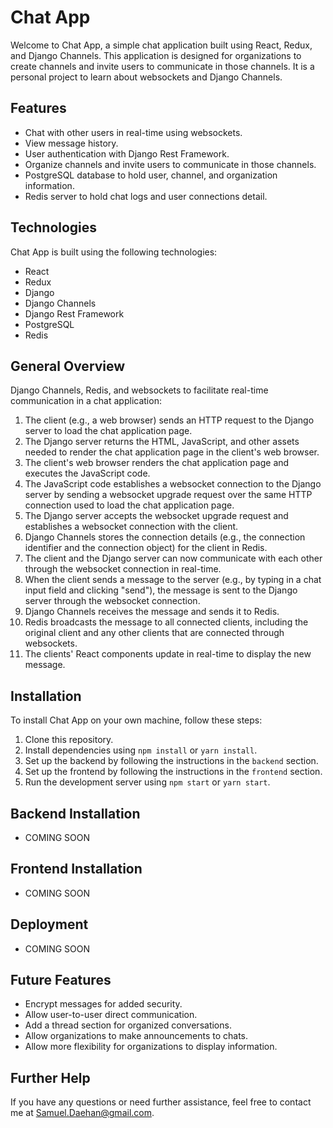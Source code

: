 # Chat App

Welcome to Chat App, a simple chat application built using React, Redux, and Django Channels. This application is designed for organizations to create channels and invite users to communicate in those channels. It is a personal project to learn about websockets and Django Channels.

## Features

- Chat with other users in real-time using websockets.
- View message history.
- User authentication with Django Rest Framework.
- Organize channels and invite users to communicate in those channels.
- PostgreSQL database to hold user, channel, and organization information.
- Redis server to hold chat logs and user connections detail.

## Technologies

Chat App is built using the following technologies:

- React
- Redux
- Django
- Django Channels
- Django Rest Framework
- PostgreSQL
- Redis

## General Overview

Django Channels, Redis, and websockets to facilitate real-time communication in a chat application:

1. The client (e.g., a web browser) sends an HTTP request to the Django server to load the chat application page.
2. The Django server returns the HTML, JavaScript, and other assets needed to render the chat application page in the client's web browser.
3. The client's web browser renders the chat application page and executes the JavaScript code.
4. The JavaScript code establishes a websocket connection to the Django server by sending a websocket upgrade request over the same HTTP connection used to load the chat application page.
5. The Django server accepts the websocket upgrade request and establishes a websocket connection with the client.
6. Django Channels stores the connection details (e.g., the connection identifier and the connection object) for the client in Redis.
7. The client and the Django server can now communicate with each other through the websocket connection in real-time.
8. When the client sends a message to the server (e.g., by typing in a chat input field and clicking "send"), the message is sent to the Django server through the websocket connection.
9. Django Channels receives the message and sends it to Redis.
10. Redis broadcasts the message to all connected clients, including the original client and any other clients that are connected through websockets.
11. The clients' React components update in real-time to display the new message.

## Installation

To install Chat App on your own machine, follow these steps:

1. Clone this repository.
2. Install dependencies using `npm install` or `yarn install`.
3. Set up the backend by following the instructions in the `backend` section.
4. Set up the frontend by following the instructions in the `frontend` section.
5. Run the development server using `npm start` or `yarn start`.

## Backend Installation

- COMING SOON

## Frontend Installation

- COMING SOON

## Deployment

- COMING SOON

## Future Features

- Encrypt messages for added security.
- Allow user-to-user direct communication.
- Add a thread section for organized conversations.
- Allow organizations to make announcements to chats.
- Allow more flexibility for organizations to display information.

## Further Help

If you have any questions or need further assistance, feel free to contact me at Samuel.Daehan@gmail.com.
